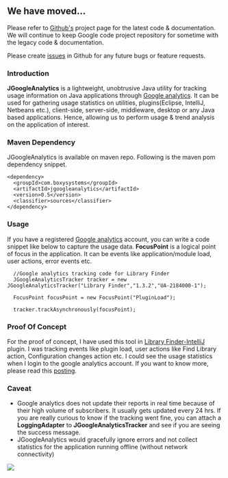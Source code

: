 ## We have moved... ##
Please refer to [Github's](https://github.com/siddii/jgoogleanalytics) project page for the latest code & documentation. We will continue to keep Google code project repository for sometime with the legacy code & documentation.

Please create [issues](https://github.com/siddii/jgoogleanalytics/issues) in Github for any future bugs or feature requests.


### Introduction ###
**JGoogleAnalytics** is a lightweight, unobtrusive Java utility for tracking usage information on Java applications through [Google analytics](http://www.google.com/analytics). It can be used for gathering usage statistics on utilities, plugins(Eclipse, IntelliJ, Netbeans etc.), client-side, server-side, middleware, desktop or any Java based applications. Hence, allowing us to perform usage & trend analysis on the application of interest.

### Maven Dependency ###
JGoogleAnalytics is available on maven repo. Following is the maven pom dependency snippet.
```
<dependency>
  <groupId>com.boxysystems</groupId>
  <artifactId>jgoogleanalytics</artifactId>
  <version>0.5</version>
  <classifier>sources</classifier>
</dependency>
```

### Usage ###
If you have a registered [Google analytics](http://www.google.com/analytics) account, you can write a code snippet like below to capture the usage data. **FocusPoint** is a logical point of focus in the application. It can be events like application/module load, user actions, error events etc.

```
  //Google analytics tracking code for Library Finder
  JGoogleAnalyticsTracker tracker = new JGoogleAnalyticsTracker("Library Finder","1.3.2","UA-2184000-1");

  FocusPoint focusPoint = new FocusPoint("PluginLoad");

  tracker.trackAsynchronously(focusPoint);
```

### Proof Of Concept ###
For the proof of concept, I have used this tool in [Library Finder-IntelliJ](http://plugins.intellij.net/plugin/?id=51) plugin. I was tracking events like plugin load, user actions like Find Library action, Configuration changes action etc. I could see the usage statistics when I login to the google analytics account.
If you want to know more, please read this [posting](http://blogs.boxysystems.com/2008/4/2/jgoogleanalytics).

### Caveat ###
  * Google analytics does not update their reports in real time because of their high volume of subscribers. It usually gets updated every 24 hrs. If you are really curious to know if the tracking went fine, you can attach a **LoggingAdapter** to **JGoogleAnalyticsTracker** and see if you are seeing the success message.
  * JGoogleAnalytics would gracefully ignore errors and not collect statistics for the application running offline (without network connectivity)

[![](http://libraryfinder.googlecode.com/svn/IntellijBanner.png)](http://www.jetbrains.com/idea/)
